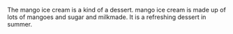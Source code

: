 The mango ice cream is a kind of a dessert.
mango ice cream is made up of lots of mangoes and sugar and milkmade.
It is a refreshing dessert in summer.